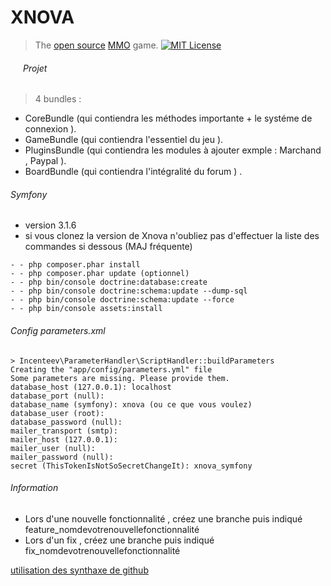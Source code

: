 
XNOVA
=====
<img align="left" width="0" height="192px" hspace="10"/>

> The [open source](https://en.wikipedia.org/wiki/Open-source_software) [MMO](https://en.wikipedia.org/wiki/Massively_multiplayer_online_game) game.
[![MIT License](https://img.shields.io/badge/license-GPLv3-007EC7.svg?style=flat-square)](/LICENSE) 

###### Projet
> 4 bundles :
- CoreBundle (qui contiendra les méthodes importante + le systéme de connexion ).
- GameBundle (qui contiendra l'essentiel du jeu ).
- PluginsBundle (qui contiendra les modules à ajouter exmple : Marchand , Paypal ).
- BoardBundle (qui contiendra l'intégralité du forum ) .

###### Symfony
- version 3.1.6
- si vous clonez la version de Xnova n'oubliez pas d'effectuer la liste des commandes si dessous (MAJ fréquente)
```DOS
- - php composer.phar install
- - php composer.phar update (optionnel)
- - php bin/console doctrine:database:create
- - php bin/console doctrine:schema:update --dump-sql
- - php bin/console doctrine:schema:update --force
- - php bin/console assets:install
```

###### Config parameters.xml

```DOS
> Incenteev\ParameterHandler\ScriptHandler::buildParameters
Creating the "app/config/parameters.yml" file
Some parameters are missing. Please provide them.
database_host (127.0.0.1): localhost
database_port (null):
database_name (symfony): xnova (ou ce que vous voulez)
database_user (root):
database_password (null):
mailer_transport (smtp):
mailer_host (127.0.0.1):
mailer_user (null):
mailer_password (null):
secret (ThisTokenIsNotSoSecretChangeIt): xnova_symfony
```

###### Information

- Lors d'une nouvelle fonctionnalité , créez une branche puis indiqué feature_nomdevotrenouvellefonctionnalité
- Lors d'un fix , créez une branche puis indiqué fix_nomdevotrenouvellefonctionnalité

[utilisation des synthaxe de github ](https://github.com/adam-p/markdown-here/wiki/Markdown-Cheatsheet)
